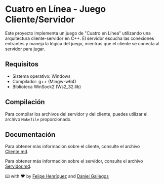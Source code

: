 # Cuatro en Línea - Juego Cliente/Servidor
Este proyecto implementa un juego de "Cuatro en Línea" utilizando una arquitectura cliente-servidor en C++. El servidor escucha las conexiones entrantes y maneja la lógica del juego, mientras que el cliente se conecta al servidor para jugar.

## Requisitos
- Sistema operativo: Windows
- Compilador: g++ (Mingw-w64)
- Biblioteca WinSock2 (Ws2_32.lib)

## Compilación
Para compilar los archivos del servidor y del cliente, puedes utilizar el archivo `Makefile` proporcionado.

## Documentación
Para obtener más información sobre el cliente, consulte el archivo [Cliente.md](Cliente.md).

Para obtener más información sobre el servidor, consulte el archivo [Servidor.md](Servidor.md).

⌨️ with ❤️ by [Felipe Henríquez](https://github.com/felipe-ahz) and [Daniel Gallegos](https://github.com/DinoDan333)
